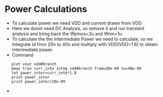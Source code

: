 # Power Calculations
- To calculate power we need VDD and current drawn from VDD
- Here we donot need DC Analysis, so remove it and run transient analysis and bring back the Wpmos=2u and Wnm=1u
- To calculate the the Intermediate Power we need to calculate, so we Integrate Id from 20n to 40n and multiply with VDD(VDD=1.8) to obtain intermediate power.
- Command
 ```
    plot vout vdd#branch
    meas tran curr_inte integ vdd#branch from=20e-09 to=40e-09
    let power_inter=curr_inte*1.8
    print power_inter
    print power_inter/20e-09
 ```
-    
